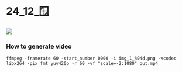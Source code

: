 # 24_12_🪟
![](art/art.png)

### How to generate video
```
ffmpeg -framerate 60 -start_number 0000 -i img_1_%04d.png -vcodec libx264 -pix_fmt yuv420p -r 60 -vf "scale=-2:1080" out.mp4
```

